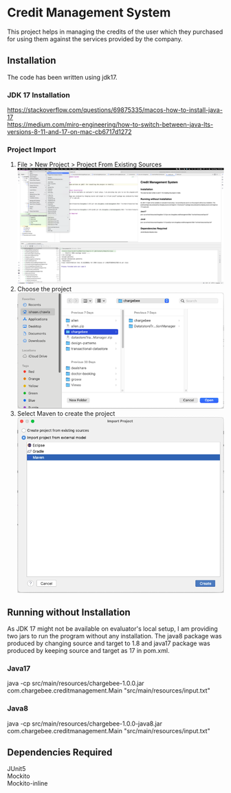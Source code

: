 # Credit Management System
This project helps in managing the credits of the user which they purchased for using them against the services 
provided by the company. 

## Installation
The code has been written using jdk17. 

### JDK 17 Installation
https://stackoverflow.com/questions/69875335/macos-how-to-install-java-17 </br>
https://medium.com/miro-engineering/how-to-switch-between-java-lts-versions-8-11-and-17-on-mac-cb6717d1272

### Project Import
1. File > New Project > Project From Existing Sources </br>
![ScreenShot](./resources/Step1.png?raw=true "Step 1")
2. Choose the project </br>
![ScreenShot](./resources/Step2.png?raw=true "Step 2")
3. Select Maven to create the project </br>
![ScreenShot](./resources/Step3.png?raw=true "Step 3")


## Running without Installation
As JDK 17 might not be available on evaluator's local setup, I am providing two jars to run the program without any 
installation. 
The java8 package was produced by changing source and target to 1.8 and java17 package was produced by keeping source 
and target as 17 in pom.xml.

### Java17
java -cp src/main/resources/chargebee-1.0.0.jar com.chargebee.creditmanagement.Main "src/main/resources/input.txt"

### Java8
java -cp src/main/resources/chargebee-1.0.0-java8.jar com.chargebee.creditmanagement.Main "src/main/resources/input.txt"

## Dependencies Required
JUnit5 </br>
Mockito </br>
Mockito-inline </br>
